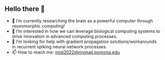 ## Hello there 👋

- 🔭 I’m currently researching the brain as a powerful computer through neuromorphic computing!
- 🌱 I’m interested in how we can leverage biological computing systems to drive innovation in advanced computing processes.
- 🤔 I’m looking for help with gradient propagation solutions/workarounds in recurrent spiking neural network processes. 
- 📫 How to reach me: miqj2022@mymail.pomona.edu


